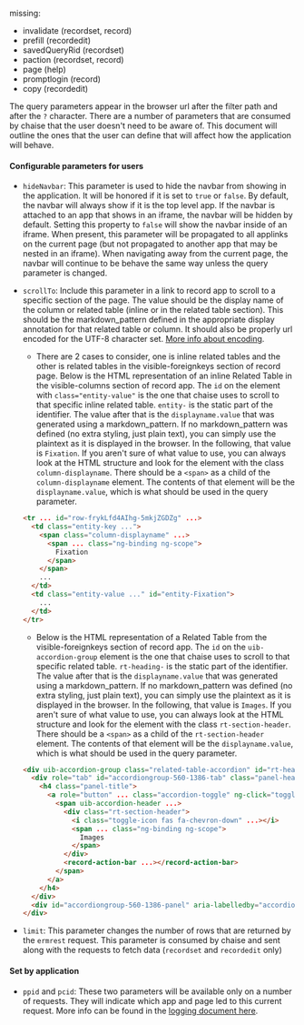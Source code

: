 missing:
 - invalidate (recordset, record)
 - prefill (recordedit)
 - savedQueryRid (recordset)
 - paction (recordset, record)
 - page (help)
 - promptlogin (record)
 - copy (recordedit)

The query parameters appear in the browser url after the filter path and after the `?` character. There are a number of parameters that are consumed by chaise that the user doesn't need to be aware of. This document will outline the ones that the user can define that will affect how the application will behave.

#### Configurable parameters for users
 - `hideNavbar`: This parameter is used to hide the navbar from showing in the application. It will be honored if it is set to `true` or `false`. By default, the navbar will always show if it is the top level app. If the navbar is attached to an app that shows in an iframe, the navbar will be hidden by default. Setting this property to `false` will show the navbar inside of an iframe. When present, this parameter will be propagated to all applinks on the current page (but not propagated to another app that may be nested in an iframe). When navigating away from the current page, the navbar will continue to be behave the same way unless the query parameter is changed.
 - `scrollTo`: Include this parameter in a link to record app to scroll to a specific section of the page. The value should be the display name of the column or related table (inline or in the related table section). This should be the markdown_pattern defined in the appropriate display annotation for that related table or column. It should also be properly url encoded for the UTF-8 character set. [More info about encoding](https://www.w3schools.com/tags/ref_urlencode.asp).

   - There are 2 cases to consider, one is inline related tables and the other is related tables in the visible-foreignkeys section of record page. Below is the HTML representation of an inline Related Table in the visible-columns section of record app. The `id` on the element with `class="entity-value"` is the one that chaise uses to scroll to that specific inline related table. `entity-` is the static part of the identifier. The value after that is the `displayname.value` that was generated using a markdown_pattern. If no markdown_pattern was defined (no extra styling, just plain text), you can simply use the plaintext as it is displayed in the browser. In the following, that value is `Fixation`. If you aren't sure of what value to use, you can always look at the HTML structure and look for the element with the class `column-displayname`. There should be a `<span>` as a child of the `column-displayname` element. The contents of that element will be the `displayname.value`, which is what should be used in the query parameter.

   ```HTML
   <tr ... id="row-frykLfd4AIhg-5mkjZGDZg" ...>
     <td class="entity-key ...">
       <span class="column-displayname" ...>
         <span ... class="ng-binding ng-scope">
           Fixation
         </span>
       </span>
       ...
     </td>
     <td class="entity-value ..." id="entity-Fixation">
       ...
     </td>
   </tr>
   ```

   - Below is the HTML representation of a Related Table from the visible-foreignkeys section of record app. The `id` on the `uib-accordion-group` element is the one that chaise uses to scroll to that specific related table. `rt-heading-` is the static part of the identifier. The value after that is the `displayname.value` that was generated using a markdown_pattern. If no markdown_pattern was defined (no extra styling, just plain text), you can simply use the plaintext as it is displayed in the browser. In the following, that value is `Images`. If you aren't sure of what value to use, you can always look at the HTML structure and look for the element with the class `rt-section-header`. There should be a `<span>` as a child of the `rt-section-header` element. The contents of that element will be the `displayname.value`, which is what should be used in the query parameter.
   ```HTML
   <div uib-accordion-group class="related-table-accordion" id="rt-heading-Images" ...>
     <div role="tab" id="accordiongroup-560-1386-tab" class="panel-heading" ...>
       <h4 class="panel-title">
         <a role="button" ... class="accordion-toggle" ng-click="toggleOpen()" ...>
           <span uib-accordion-header ...>
             <div class="rt-section-header">
               <i class="toggle-icon fas fa-chevron-down" ...></i>
               <span ... class="ng-binding ng-scope">
                 Images
               </span>
             </div>
             <record-action-bar ...></record-action-bar>
           </span>
         </a>
       </h4>
     </div>
     <div id="accordiongroup-560-1386-panel" aria-labelledby="accordiongroup-560-1386-tab" class="panel-collapse collapse in" ...>...</div>
   </div>
   ```
 - `limit`: This parameter changes the number of rows that are returned by the `ermrest` request. This parameter is consumed by chaise and sent along with the requests to fetch data (`recordset` and `recordedit` only)

#### Set by application
 - `ppid` and `pcid`: These two parameters will be available only on a number of requests. They will indicate which app and page led to this current request. More info can be found in the [logging document here](https://github.com/informatics-isi-edu/chaise/blob/master/docs/user-docs/logging.md#attributes).
